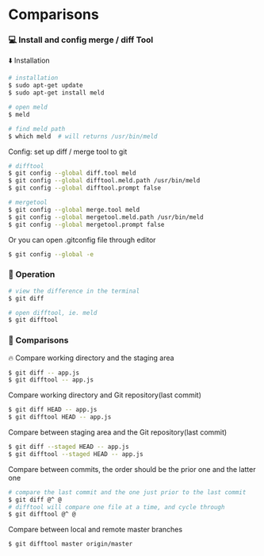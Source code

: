 # Comparisons

### :computer: Install and config merge / diff Tool

:arrow_down: Installation

```bash
# installation
$ sudo apt-get update
$ sudo apt-get install meld

# open meld
$ meld

# find meld path
$ which meld  # will returns /usr/bin/meld
```

Config: set up diff / merge tool to git

```bash
# difftool
$ git config --global diff.tool meld
$ git config --global difftool.meld.path /usr/bin/meld
$ git config --global difftool.prompt false

# mergetool
$ git config --global merge.tool meld
$ git config --global mergetool.meld.path /usr/bin/meld
$ git config --global mergetool.prompt false
```

Or you can open .gitconfig file through editor

```bash
$ git config --global -e
```

### :rocket: Operation

```bash
# view the difference in the terminal
$ git diff

# open difftool, ie. meld
$ git difftool
```

### :book: Comparisons

:fire: Compare working directory and the staging area

```bash
$ git diff -- app.js
$ git difftool -- app.js
```

Compare working directory and Git repository(last commit)

```bash
$ git diff HEAD -- app.js
$ git difftool HEAD -- app.js
```

Compare between staging area and the Git repository(last commit)

```bash
$ git diff --staged HEAD -- app.js
$ git difftool --staged HEAD -- app.js
```

Compare between commits, the order should be the prior one and the latter one

```bash
# compare the last commit and the one just prior to the last commit
$ git diff @^ @
# difftool will compare one file at a time, and cycle through
$ git difftool @^ @
```

Compare between local and remote master branches

```bash
$ git difftool master origin/master
```

